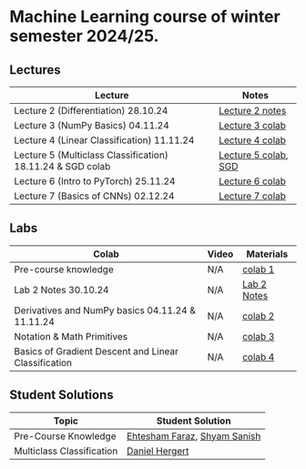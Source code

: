# Machine Learning course of winter semester 2024/25.

## Lectures
Lecture | Notes |
| ----- |  ----- |
| Lecture 2 (Differentiation) 28.10.24 | [Lecture 2 notes] |
| Lecture 3 (NumPy Basics) 04.11.24 | [Lecture 3 colab] |
| Lecture 4 (Linear Classification) 11.11.24 | [Lecture 4 colab] |
| Lecture 5 (Multiclass Classification) 18.11.24 & SGD colab | [Lecture 5 colab], [SGD] |
| Lecture 6 (Intro to PyTorch) 25.11.24 | [Lecture 6 colab] |
| Lecture 7 (Basics of CNNs) 02.12.24 | [Lecture 7 colab] |

## Labs
Colab | Video | Materials | 
| ----- | ------ | ----- |
| Pre-course knowledge | N/A | [colab 1] |
| Lab 2 Notes 30.10.24 | N/A | [Lab 2 Notes] |
| Derivatives and NumPy basics 04.11.24 & 11.11.24 | N/A | [colab 2] |
| Notation & Math Primitives | N/A | [colab 3] |
| Basics of Gradient Descent and Linear Classification | N/A | [colab 4] |

## Student Solutions 
Topic | Student Solution |
| ----- | ------ |
| Pre-Course Knowledge | [Ehtesham Faraz], [Shyam Sanish] |
| Multiclass Classification | [Daniel Hergert] |

[colab 1]: https://colab.research.google.com/drive/1uWDBCxhqb_C03k5CpgQ_JB9tov3UCmmu
[Lecture 2 notes]: https://drive.google.com/file/d/1H1SrB0Za8cqyUGnc-VQ5PcNqodT4xkoF/view?usp=sharing
[Lab 2 Notes]: https://drive.google.com/file/d/1w2UNnP0vJvqfXkZo4prESc69kCCo_Lic/view?usp=sharing
[Lecture 3 colab]: https://colab.research.google.com/drive/1wpffZTpKV4yfVRajEuIaxHYlaD-9Dcn2#scrollTo=nG4b2__chiTV
[Lecture 4 colab]: https://colab.research.google.com/drive/1OYsLgWEFOZ17njtX6ILxS4fxFtOmDJhQ?usp=sharing
[colab 2]: https://colab.research.google.com/drive/11pQ-tfj6YNZdB41vxkbyD0UrIQAS24SW?usp=sharing
[Lecture 5 colab]: https://colab.research.google.com/drive/1fXDv5N--J8uwomXJRcaSr2KUk95lIrbr?usp=sharing
[SGD]: https://colab.research.google.com/drive/1Jkh434DiIilvfNc6QxeBTdzdnzdlODFZ
[Lecture 6 colab]: https://colab.research.google.com/drive/1_Cj1PsC0UIqztNRisCCwclqSpjOwJNjG?usp=sharing
[Lecture 7 colab]: https://colab.research.google.com/drive/1LfyYdKX9rlSAxmZIzH0Z_jZf_-VzwrpH
[colab 3]: https://colab.research.google.com/drive/1lQecP0HAwYWORQz9aj008YTs0B8WtDgs?usp=sharing
[colab 4]: https://colab.research.google.com/drive/17JDbyiZuPvmRQn6Edz0BH0NxYAMrVTM0?usp=sharing
[Daniel Hergert]: https://github.com/osinenkop/edu2024-ml/blob/main/exercises/student-solutions/Multiclass_Classification/Daniel_Hergert.ipynb
[Ehtesham Faraz]: https://github.com/osinenkop/edu2024-ml/blob/main/exercises/student-solutions/Pre-Course%20Knowledge/Ehtesham_Faraz.ipynb
[Shyam Sanish]: https://github.com/osinenkop/edu2024-ml/blob/main/exercises/student-solutions/Pre-Course%20Knowledge/Shyam_Sanish.ipynb

